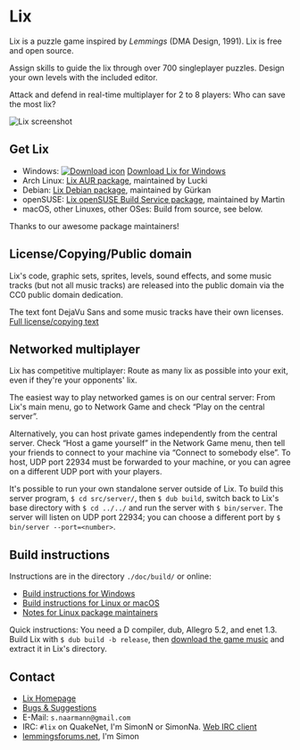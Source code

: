 Lix
===

Lix is a puzzle game inspired by *Lemmings* (DMA Design, 1991).
Lix is free and open source.

Assign skills to guide the lix through over 700 singleplayer puzzles.
Design your own levels with the included editor.

Attack and defend in real-time multiplayer for 2 to 8 players:
Who can save the most lix?

![Lix screenshot](http://lixgame.com/img/lix-d-screenshot.png)

Get Lix
-------

* Windows:
    [![Download icon](http://lixgame.com/img/download-icon.png)](https://github.com/SimonN/LixD/releases)
    [Download Lix for Windows](https://github.com/SimonN/LixD/releases)
* Arch Linux: [Lix AUR
    package](https://aur.archlinux.org/packages/lix/),
    maintained by Lucki
* Debian: [Lix Debian
    package](https://packages.debian.org/stable/source/lix),
    maintained by Gürkan
* openSUSE: [Lix openSUSE Build Service
    package](https://build.opensuse.org/package/show/games/lix),
    maintained by Martin
* macOS, other Linuxes, other OSes: Build from source, see below.

Thanks to our awesome package maintainers!

License/Copying/Public domain
-----------------------------

Lix's code, graphic sets, sprites, levels, sound effects, and some music
tracks (but not all music tracks) are released into the public domain
via the CC0 public domain dedication.

The text font DejaVu Sans and some music tracks have their own licenses.
[Full license/copying
text](https://raw.githubusercontent.com/SimonN/LixD/master/doc/copying.txt)

Networked multiplayer
---------------------

Lix has competitive multiplayer: Route as many lix as possible into your exit,
even if they're your opponents' lix.

The easiest way to play networked games is on our central server: From
Lix's main menu, go to Network Game and check “Play on the central server”.

Alternatively, you can host private games independently from the central
server. Check “Host a game yourself” in the Network Game menu, then tell
your friends to connect to your machine via “Connect to somebody else”.
To host, UDP port 22934 must be forwarded to your machine, or you can agree
on a different UDP port with your players.

It's possible to run your own standalone server outside of Lix.
To build this server program, `$ cd src/server/`, then `$ dub build`,
switch back to Lix's base directory with `$ cd ../../` and run the server
with `$ bin/server`. The server will listen on UDP port 22934; you can choose
a different port by `$ bin/server --port=<number>`.

Build instructions
------------------

Instructions are in the directory `./doc/build/` or online:

* [Build instructions for Windows](
https://raw.githubusercontent.com/SimonN/LixD/master/doc/build/win64.txt)
* [Build instructions for Linux or macOS](
https://github.com/SimonN/LixD/blob/master/doc/build/linux.md)
* [Notes for Linux package maintainers](
https://raw.githubusercontent.com/SimonN/LixD/master/doc/build/package.txt)

Quick instructions: You need a D compiler, dub, Allegro 5.2, and enet 1.3.
Build Lix with `$ dub build -b release`, then
[download the game music](http://www.lixgame.com/dow/lix-music.zip)
and extract it in Lix's directory.

Contact
-------

* [Lix Homepage](http://www.lixgame.com)
* [Bugs & Suggestions](https://github.com/SimonN/LixD/issues)
* E-Mail: `s.naarmann@gmail.com`
* IRC: `#lix` on QuakeNet, I'm SimonN or SimonNa.
    [Web IRC client](http://webchat.quakenet.org/?channels=lix)
* [lemmingsforums.net](https://www.lemmingsforums.net/index.php?board=8.0),
    I'm Simon
